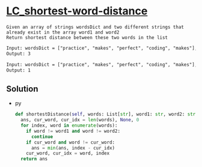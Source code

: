 # [LC_shortest-word-distance](https://leetcode.com/problems/shortest-word-distance)

```en
Given an array of strings wordsDict and two different strings that already exist in the array word1 and word2
Return shortest distance between these two words in the list
```

```txt
Input: wordsDict = ["practice", "makes", "perfect", "coding", "makes"], word1 = "coding", word2 = "practice"
Output: 3

Input: wordsDict = ["practice", "makes", "perfect", "coding", "makes"], word1 = "makes", word2 = "coding"
Output: 1
```

## Solution

* py

  ```py
  def shortestDistance(self, words: List[str], word1: str, word2: str) -> int:
    ans, cur_word, cur_idx = len(words), None, 0
    for index, word in enumerate(words):
      if word != word1 and word != word2:
        continue
      if cur_word and word != cur_word:
        ans = min(ans, index - cur_idx)
      cur_word, cur_idx = word, index
    return ans
  ```
